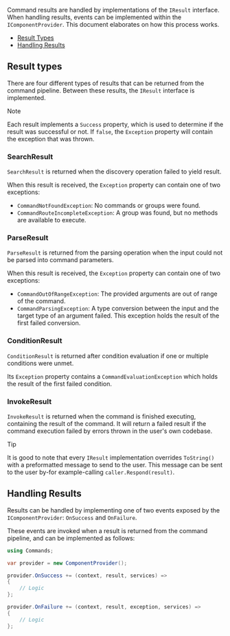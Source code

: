 Command results are handled by implementations of the `IResult` interface.
When handling results, events can be implemented within the `IComponentProvider`. This document elaborates on how this process works.

- [Result Types](#result-types)
- [Handling Results](#handling-results)

## Result types

There are four different types of results that can be returned from the command pipeline. Between these results, the `IResult` interface is implemented. 

> [!NOTE] 
> Each result implements a `Success` property, which is used to determine if the result was successful or not. 
> If `false`, the `Exception` property will contain the exception that was thrown.

### SearchResult

`SearchResult` is returned when the discovery operation failed to yield result.

When this result is received, the `Exception` property can contain one of two exceptions:

- `CommandNotFoundException`: No commands or groups were found.
- `CommandRouteIncompleteException`: A group was found, but no methods are available to execute.

### ParseResult

`ParseResult` is returned from the parsing operation when the input could not be parsed into command parameters.

When this result is received, the `Exception` property can contain one of two exceptions:

- `CommandOutOfRangeException`: The provided arguments are out of range of the command.
- `CommandParsingException`: A type conversion between the input and the target type of an argument failed. This exception holds the result of the first failed conversion.

### ConditionResult

`ConditionResult` is returned after condition evaluation if one or multiple conditions were unmet.

Its `Exception` property contains a `CommandEvaluationException` which holds the result of the first failed condition.

### InvokeResult

`InvokeResult` is returned when the command is finished executing, containing the result of the command. 
It will return a failed result if the command execution failed by errors thrown in the user's own codebase.

> [!TIP] 
> It is good to note that every `IResult` implementation overrides `ToString()` with a preformatted message to send to the user. 
> This message can be sent to the user by-for example-calling `caller.Respond(result)`.

## Handling Results

Results can be handled by implementing one of two events exposed by the `IComponentProvider`: `OnSuccess` and `OnFailure`.

These events are invoked when a result is returned from the command pipeline, and can be implemented as follows:

```cs
using Commands;

var provider = new ComponentProvider();

provider.OnSuccess += (context, result, services) => 
{
	// Logic
};

provider.OnFailure += (context, result, exception, services) => 
{
	// Logic
};
```